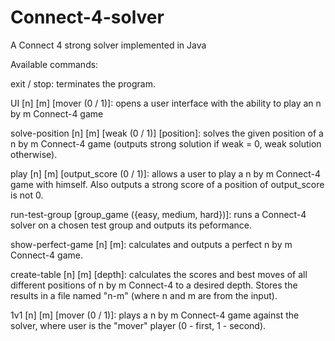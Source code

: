# Connect-4-solver
A Connect 4 strong solver implemented in Java 

Available commands:

exit / stop: terminates the program.

UI [n] [m] [mover (0 / 1)]: opens a user interface with the ability to play an n by m Connect-4 game

solve-position [n] [m] [weak (0 / 1)] [position]: solves the given position of a n by m Connect-4 game (outputs strong solution if weak = 0, weak solution otherwise).

play [n] [m] [output_score (0 / 1)]: allows a user to play a n by m Connect-4 game with himself. Also outputs a strong score of a position of output_score is not 0.

run-test-group [group_game ({easy, medium, hard})]: runs a Connect-4 solver on a chosen test group and outputs its peformance.

show-perfect-game [n] [m]: calculates and outputs a perfect n by m Connect-4 game.

create-table [n] [m] [depth]: calculates the scores and best moves of all different positions of n by m Connect-4 to a desired depth. Stores the results in a file named "n-m" (where n and m are from the input).

1v1 [n] [m] [mover (0 / 1)]: plays a n by m Connect-4 game against the solver, where user is the "mover" player (0 - first, 1 - second).

